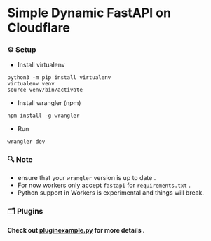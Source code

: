 # Simple Dynamic FastAPI on Cloudflare

### ⚙️ Setup

- Install virtualenv

```shell
python3 -m pip install virtualenv
virtualenv venv
source venv/bin/activate
```

- Install wrangler (npm)

```shell
npm install -g wrangler
```

- Run

```shell
wrangler dev
```
### 🔍 Note
-  ensure that your `wrangler` version is up to date .
- For now workers only accept `fastapi` for `requirements.txt` .
- Python support in Workers is experimental and things will break.
### 🗂 Plugins
#### Check out [pluginexample.py](https://github.com/Vauth/fastapi/blob/cloudflare/src/plugins/pluginexample.py) for more details .
